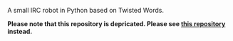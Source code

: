 A small IRC robot in Python based on Twisted Words.

**Please note that this repository is depricated.  Please see
[this repository](https://ssl.ub3rgeek.net/git/?p=ircbot.git;a=summary)
instead.**
